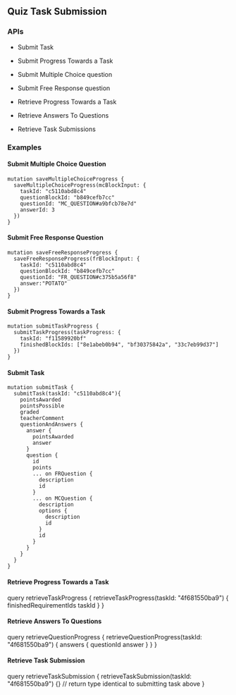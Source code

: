 ## Quiz Task Submission

### APIs

- Submit Task
- Submit Progress Towards a Task
- Submit Multiple Choice question
- Submit Free Response question

- Retrieve Progress Towards a Task
- Retrieve Answers To Questions
- Retrieve Task Submissions

### Examples

#### Submit Multiple Choice Question
```
mutation saveMultipleChoiceProgress {
  saveMultipleChoiceProgress(mcBlockInput: {
    taskId: "c5110abd8c4"
    questionBlockId: "b849cefb7cc"
    questionId: "MC_QUESTION#a9bfcb78e7d"
    answerId: 3
  })
}
```

#### Submit Free Response Question
```
mutation saveFreeResponseProgress {
  saveFreeResponseProgress(frBlockInput: {
    taskId: "c5110abd8c4"
    questionBlockId: "b849cefb7cc"
    questionId: "FR_QUESTION#c375b5a56f8"
    answer:"POTATO"
  })
}
```

#### Submit Progress Towards a Task
```
mutation submitTaskProgress {
  submitTaskProgress(taskProgress: {
    taskId: "f11589920bf"
    finishedBlockIds: ["8e1abeb0b94", "bf30375842a", "33c7eb99d37"]
  })
}
```

#### Submit Task
```
mutation submitTask {
  submitTask(taskId: "c5110abd8c4"){
    pointsAwarded
    pointsPossible
  	graded
    teacherComment
    questionAndAnswers {
      answer {
        pointsAwarded
      	answer
      }
      question {
        id
        points
        ... on FRQuestion {
          description
          id
        }
        ... on MCQuestion {
          description
          options {
            description
            id
          }
          id
        }
      }
    }
  }
}
```
#### Retrieve Progress Towards a Task
query retrieveTaskProgress {
  retrieveTaskProgress(taskId: "4f681550ba9") {
    finishedRequirementIds
    taskId
  }
}

#### Retrieve Answers To Questions
query retrieveQuestionProgress {
  retrieveQuestionProgress(taskId: "4f681550ba9") {
    answers {
      questionId
      answer
    }
  }
}

#### Retrieve Task Submission
query retrieveTaskSubmission {
  retrieveTaskSubmission(taskId: "4f681550ba9") {} // return type identical to submitting task above
}
